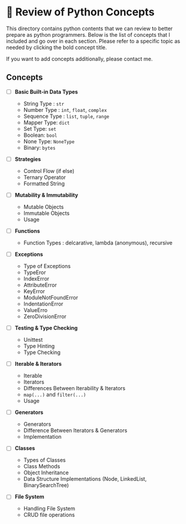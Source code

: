 # 🚀 Review of Python Concepts

This directory contains python contents that we can review to better prepare as python programmers. Below is the list of concepts that I included and go over in each section. Please refer to a specific topic as needed by clicking the bold concept title.

If you want to add concepts additionally, please contact me.

## Concepts

- [ ] **Basic Built-in Data Types**

  - String Type : `str`
  - Number Type : `int`, `float`, `complex`
  - Sequence Type : `list`, `tuple`, `range`
  - Mapper Type: `dict`
  - Set Type: `set`
  - Boolean: `bool`
  - None Type: `NoneType`
  - Binary: `bytes`

- [ ] **Strategies**

  - Control Flow (if else)
  - Ternary Operator
  - Formatted String

- [ ] **Mutability & Immutability**

  - Mutable Objects
  - Immutable Objects
  - Usage

- [ ] **Functions**

  - Function Types : delcarative, lambda (anonymous), recursive

- [ ] **Exceptions**

  - Type of Exceptions
  - TypeEror
  - IndexError
  - AttributeError
  - KeyError
  - ModuleNotFoundError
  - IndentationError
  - ValueErro
  - ZeroDivisionError

- [ ] **Testing & Type Checking**

  - Unittest
  - Type Hinting
  - Type Checking

- [ ] **Iterable & Iterators**

  - Iterable
  - Iterators
  - Differences Between Iterability & Iterators
  - `map(...)` and `filter(...)`
  - Usage

- [ ] **Generators**

  - Generators
  - Difference Between Iterators & Generators
  - Implementation

- [ ] **Classes**

  - Types of Classes
  - Class Methods
  - Object Inheritance
  - Data Structure Implementations (Node, LinkedList, BinarySearchTree)

- [ ] **File System**
  - Handling File System
  - CRUD file operations
